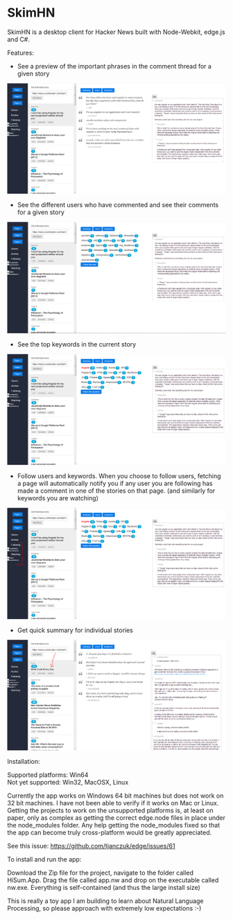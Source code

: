 # SkimHN

SkimHN is a desktop client for Hacker News built with Node-Webkit, edge.js and C#. 

Features:

- See a preview of the important phrases in the comment thread for a given story

![Summary](screenshot_summary.png?raw=true "Hacker News Summary")

- See the different users who have commented and see their comments for a given story

![Commenters](screenshot_commenters.png?raw=true "Hacker News Summary")

- See the top keywords in the current story

![Keywords](screenshot_keywords.png?raw=true "Hacker News Summary")

- Follow users and keywords. When you choose to follow users, fetching a page will automatically notify you if any user you are following has made a comment in one of the stories on that page. (and similarly for keywords you are watching)

![Filters](screenshot_filters.png?raw=true "Hacker News Summary")

- Get quick summary for individual stories

![Individual Stories](screenshot_individualstory.png?raw=true "Hacker News Summary")

Installation:

Supported platforms: Win64  
Not yet supported: Win32, MacOSX, Linux

Currently the app works on Windows 64 bit machines but does not work on 32 bit machines. I have not been able to verify if it works on Mac or Linux. Getting the projects to work on the unsupported platforms is, at least on paper, only as complex as getting the correct edge.node files in place under the node_modules folder. Any help getting the node_modules fixed so that the app can become truly cross-platform would be greatly appreciated.

See this issue:
https://github.com/tjanczuk/edge/issues/61

To install and run the app:

Download the Zip file for the project, navigate to the folder called HiSum.App. Drag the file called app.nw and drop on the executable called nw.exe. Everything is self-contained (and thus the large install size)

This is really a toy app I am building to learn about Natural Language Processing, so please approach with extremely low expectations :-)
